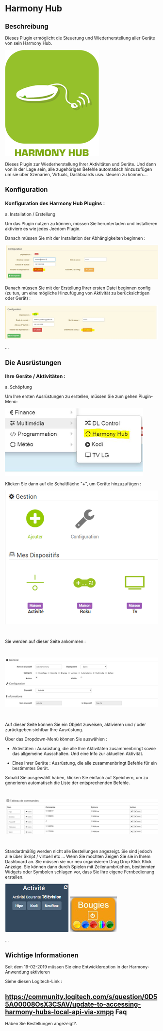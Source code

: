Harmony Hub 
===========

Beschreibung 
-----------

Dieses Plugin ermöglicht die Steuerung und Wiederherstellung aller Geräte von
sein Harmony Hub.


![harmonyhub icon](./images/harmonyhub_icon.png)


Dieses Plugin zur Wiederherstellung Ihrer Aktivitäten und Geräte. Und dann von
in der Lage sein, alle zugehörigen Befehle automatisch hinzuzufügen
um sie über Szenarien, Virtuals, Dashboards usw. steuern zu können….

Konfiguration 
-------------

### Konfiguration des Harmony Hub Plugins : 

a. Installation / Erstellung

Um das Plugin nutzen zu können, müssen Sie herunterladen und installieren
aktiviere es wie jedes Jeedom Plugin.

Danach müssen Sie mit der Installation der Abhängigkeiten beginnen :


![dep harmony](./images/dep_harmony.jpg)


Danach müssen Sie mit der Erstellung Ihrer ersten Datei beginnen
config (zu tun, um eine mögliche Hinzufügung von Aktivität zu berücksichtigen
oder Gerät) :
 

![conf harmony](./images/conf_harmony.jpg)


…

Die Ausrüstungen 
---------------

### Ihre Geräte / Aktivitäten : 

a. Schöpfung

Um Ihre ersten Ausrüstungen zu erstellen, müssen Sie zum gehen
Plugin-Menü:

![menu harmony](./images/menu_harmony.jpg)


Klicken Sie dann auf die Schaltfläche "+", um Geräte hinzuzufügen :


![harmonyhub screenshot2](./images/harmonyhub_screenshot2.jpg)

 

Sie werden auf dieser Seite ankommen :

 

![harmonyhub screenshot3](./images/harmonyhub_screenshot3.jpg)

 

Auf dieser Seite können Sie ein Objekt zuweisen, aktivieren und / oder zurückgeben
sichtbar Ihre Ausrüstung.

Über das Dropdown-Menü können Sie auswählen :

-   Aktivitäten : Ausrüstung, die alle Ihre Aktivitäten zusammenbringt sowie
    das allgemeine Ausschalten. Und eine Info zur aktuellen Aktivität.

-   Eines Ihrer Geräte : Ausrüstung, die alle zusammenbringt
    Befehle für ein bestimmtes Gerät.

Sobald Sie ausgewählt haben, klicken Sie einfach auf Speichern, um zu generieren
automatisch die Liste der entsprechenden Befehle.

 

![harmonyhub screenshot4](./images/harmonyhub_screenshot4.jpg)

 

Standardmäßig werden nicht alle Bestellungen angezeigt. Sie sind
jedoch alle über Skript / virtuell etc ... Wenn Sie möchten
Zeigen Sie sie in Ihrem Dashboard an. Sie müssen sie nur neu organisieren
Drag Drop Klick Klick Anzeige. Sie können dann durch Spielen
mit Zeilenumbrüchen, bestimmten Widgets oder Symbolen
schlagen vor, dass Sie Ihre eigene Fernbedienung erstellen.

![harmonyhub screenshot5](./images/harmonyhub_screenshot5.jpg)
![harmonyhub screenshot6](./images/harmonyhub_screenshot6.jpg)


…

Wichtige Informationen
----------------------

Seit dem 19-02-2019 müssen Sie eine Entwickleroption in der Harmony-Anwendung aktivieren

Siehe diesen Logitech-Link :


<https://community.logitech.com/s/question/0D55A00008OsX3CSAV/update-to-accessing-harmony-hubs-local-api-via-xmpp>
Faq 
---

Haben Sie Bestellungen angezeigt?.
